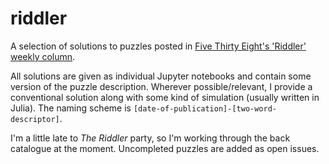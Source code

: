 # riddler

A selection of solutions to puzzles posted in [Five Thirty Eight's 'Riddler' weekly column](https://fivethirtyeight.com/tag/the-riddler/).

All solutions are given as individual Jupyter notebooks and contain some version of the puzzle description. Wherever possible/relevant, I provide a conventional solution along with some kind of simulation (usually written in Julia). The naming scheme is `[date-of-publication]-[two-word-descriptor]`.

I'm a little late to *The Riddler* party, so I'm working through the back catalogue at the moment. Uncompleted puzzles are added as open issues.